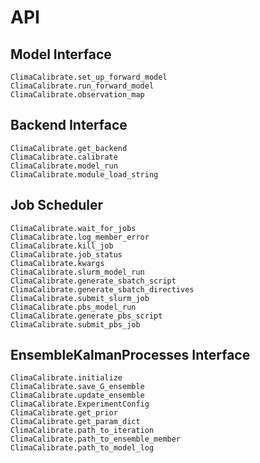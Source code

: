 # API

## Model Interface

```@docs
ClimaCalibrate.set_up_forward_model
ClimaCalibrate.run_forward_model
ClimaCalibrate.observation_map
```

## Backend Interface

```@docs
ClimaCalibrate.get_backend
ClimaCalibrate.calibrate
ClimaCalibrate.model_run
ClimaCalibrate.module_load_string
```

## Job Scheduler
```@docs
ClimaCalibrate.wait_for_jobs
ClimaCalibrate.log_member_error
ClimaCalibrate.kill_job
ClimaCalibrate.job_status
ClimaCalibrate.kwargs
ClimaCalibrate.slurm_model_run
ClimaCalibrate.generate_sbatch_script
ClimaCalibrate.generate_sbatch_directives
ClimaCalibrate.submit_slurm_job
ClimaCalibrate.pbs_model_run
ClimaCalibrate.generate_pbs_script
ClimaCalibrate.submit_pbs_job
```

## EnsembleKalmanProcesses Interface

```@docs
ClimaCalibrate.initialize
ClimaCalibrate.save_G_ensemble
ClimaCalibrate.update_ensemble
ClimaCalibrate.ExperimentConfig
ClimaCalibrate.get_prior
ClimaCalibrate.get_param_dict
ClimaCalibrate.path_to_iteration
ClimaCalibrate.path_to_ensemble_member
ClimaCalibrate.path_to_model_log
```
